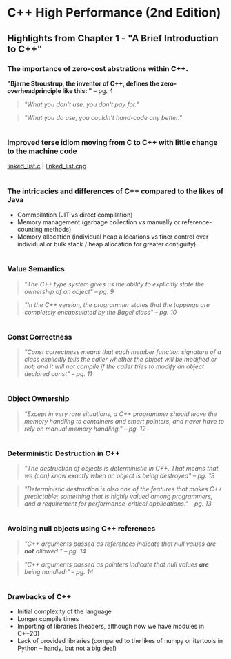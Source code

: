 # C++ High Performance (2nd Edition)

## Highlights from Chapter 1 - "A Brief Introduction to C++"

### The importance of zero-cost abstrations within C++.
**"Bjarne Stroustrup, the inventor of C++, defines the zero-overheadprinciple like this: "** – pg. 4
> _"What you don't use, you don't pay for."_

>_"What you do use, you couldn't hand-code any better."_
#
### Improved terse idiom moving from C to C++ with little change to the machine code

[linked_list.c](./linked_list.c) | [linked_list.cpp](./linked_list.cpp)
#
### The intricacies and differences of C++ compared to the likes of Java
* Commpilation (JIT vs direct compilation)
* Memory management (garbage collection vs manually or reference-counting methods)
* Memory allocation (individual heap allocations vs finer control over individual or bulk stack / heap allocation for greater contiguity)
#
### Value Semantics
>_"The C++ type system gives us the ability to explicitly state the ownership of an object" – pg. 9_

>_"In the C++ version, the programmer states that the toppings are completely encapsulated by the Bagel class" – pg. 10_
#
### Const Correctness
>_"Const correctness means that each member function signature of a class explicitly tells the caller whether the object will be modified or not; and it will not compile if the caller tries to modify an object declared const" – pg. 11_
#
### Object Ownership
>_"Except in very rare situations, a C++ programmer should leave the memory handling to containers and smart pointers, and never have to rely on manual memory handling." – pg. 12_
#
### Deterministic Destruction in C++
>_"The destruction of objects is deterministic in C++. That means that we (can) know exactly when an object is being destroyed" – pg. 13_

>_"Deterministic destruction is also one of the features that makes C++ predictable; something that is highly valued among programmers, and a requirement for performance-critical applications." – pg. 13_
#
### Avoiding null objects using C++ references
>_"C++ arguments passed as references indicate that null values are **not** allowed:" – pg. 14_

> _"C++ arguments passed as pointers indicate that null values **are** being handled:" – pg. 14_
#
### Drawbacks of C++
* Initial complexity of the language
* Longer compile times
* Importing of libraries (headers, although now we have modules in C++20)
* Lack of provided libraries (compared to the likes of numpy or itertools in Python – handy, but not a big deal)

